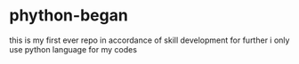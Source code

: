 # phython-began
this is my first ever repo in accordance of skill development for further
i only use python language for my codes

